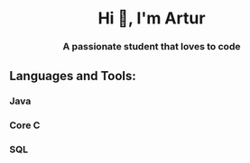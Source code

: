 <h1 align="center">Hi 👋, I'm Artur</h1>
<h3 align="center">A passionate student that loves to code</h3>


<h2 align="left">Languages and Tools:</h2>
<h3>Java</h3>
<h3>Core C</h3>
<h3>SQL</h3>
